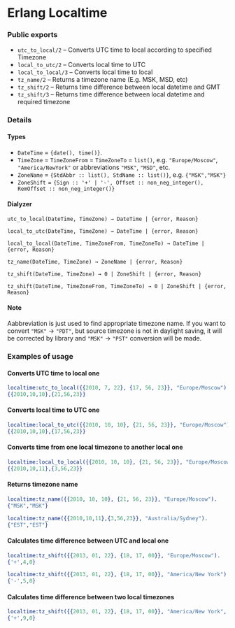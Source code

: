 
Erlang Localtime
===


### Public exports

* `utc_to_local/2` – Converts UTC time to local according to specified Timezone
* `local_to_utc/2` – Converts local time to UTC
* `local_to_local/3` – Converts local time to local
* `tz_name/2` – Returns a timezone name (E.g. MSK, MSD, etc)
* `tz_shift/2` – Returns time difference between local datetime and GMT
* `tz_shift/3` – Returns time difference between local datetime and required timezone

### Details

#### Types
* `DateTime` = `{date(), time()}`.
* `TimeZone` = `TimeZoneFrom` = `TimeZoneTo` = `list()`, e.g. `"Europe/Moscow"`, `"America/NewYork"` or abbreviations `"MSK"`, `"MSD"`, etc.
* `ZoneName` =  `{StdAbbr :: list(), StdName :: list()}`, e.g. `{"MSK","MSK"}`
* `ZoneShift` = `{Sign :: '+' | '-', Offset :: non_neg_integer(), RemOffset :: non_neg_integer()}`

#### Dialyzer

`utc_to_local(DateTime, TimeZone) → DateTime | {error, Reason}`

`local_to_utc(DateTime, TimeZone) → DateTime | {error, Reason}`

`local_to_local(DateTime, TimeZoneFrom, TimeZoneTo) → DateTime | {error, Reason}`

`tz_name(DateTime, TimeZone) → ZoneName | {error, Reason}`

`tz_shift(DateTime, TimeZone) → 0 | ZoneShift | {error, Reason}`

`tz_shift(DateTime, TimeZoneFrom, TimeZoneTo) → 0 | ZoneShift | {error, Reason}`

#### Note

Aabbreviation is just used to find appropriate timezone name. If you want to convert `"MSK"` → `"PDT"`, but source timezone is not in daylight saving, it will be corrected by library and `"MSK"` → `"PST"` conversion will be made.

### Examples of usage

#### Converts UTC time to local one
```erlang
localtime:utc_to_local({{2010, 7, 22}, {17, 56, 23}}, "Europe/Moscow").
{{2010,10,10},{21,56,23}}
```

#### Converts local time to UTC one
```erlang
localtime:local_to_utc({{2010, 10, 10}, {21, 56, 23}}, "Europe/Moscow").
{{2010,10,10},{17,56,23}}
```

#### Converts time from one local timezone to another local one
```erlang
localtime:local_to_local({{2010, 10, 10}, {21, 56, 23}}, "Europe/Moscow", "Australia/Sydney").
{{2010,10,11},{3,56,23}}
```

#### Returns timezone name
```erlang
localtime:tz_name({{2010, 10, 10}, {21, 56, 23}}, "Europe/Moscow").
{"MSK","MSK"}

localtime:tz_name({{2010,10,11},{3,56,23}}, "Australia/Sydney").
{"EST","EST"}
```

#### Calculates time difference between UTC and local one
```erlang
localtime:tz_shift({{2013, 01, 22}, {18, 17, 00}}, "Europe/Moscow").
{'+',4,0}

localtime:tz_shift({{2013, 01, 22}, {18, 17, 00}}, "America/New York").
{'-',5,0}
```

#### Calculates time difference between two local timezones
```erlang
localtime:tz_shift({{2013, 01, 22}, {18, 17, 00}}, "America/New York", "Europe/Moscow").
{'+',9,0}
```
